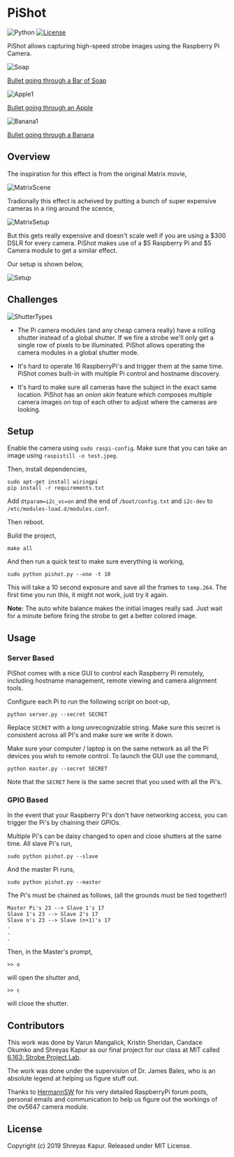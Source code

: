 # PiShot
![Python](https://img.shields.io/badge/python-v2.7+-blue.svg) [![License](https://img.shields.io/badge/license-MIT-orange.svg)](https://opensource.org/licenses/MIT)

PiShot allows capturing high-speed strobe images using the Raspberry Pi Camera.

![Soap](https://media.giphy.com/media/SqlCEUcH99U4Ve158v/giphy.gif)

[Bullet going through a Bar of Soap](https://media.giphy.com/media/SqlCEUcH99U4Ve158v/source.mp4)

![Apple1](https://media.giphy.com/media/QZn7DqKHY478NnbGjp/giphy.gif)

[Bullet going through an Apple](https://media.giphy.com/media/QZn7DqKHY478NnbGjp/source.mp4)

![Banana1](https://media.giphy.com/media/dZXlampTLZReAnPxm1/giphy.gif)

[Bullet going through a Banana](https://media.giphy.com/media/dZXlampTLZReAnPxm1/source.mp4)

## Overview

The inspiration for this effect is from the original Matrix movie,

![MatrixScene](https://media.giphy.com/media/1yvoDVJQsTfHi/giphy.gif)

Tradionally this effect is acheived by putting a bunch of super expensive cameras in a ring around the scence,

![MatrixSetup](https://www.cinema5d.com/wp-content/uploads/2013/05/matrix-bullet-time.jpg)

But this gets really expensive and doesn't scale well if you are using a $300 DSLR for every camera. PiShot makes use of a $5 Raspberry Pi and $5 Camera module to get a similar effect.

Our setup is shown below,

![Setup](https://i.imgur.com/Tvx8bVn.jpg)

## Challenges

![ShutterTypes](https://pbblogassets.s3.amazonaws.com/uploads/2016/06/Rolling-Shutter.gif)

* The Pi camera modules (and any cheap camera really) have a rolling shutter instead of a global shutter. If we fire a strobe we'll only get a single row of pixels to be illuminated. PiShot allows operating the camera modules in a global shutter mode.

* It's hard to operate 16 RaspberryPi's and trigger them at the same time. PiShot comes built-in with multiple Pi control and hostname discovery.

* It's hard to make sure all cameras have the subject in the exact same location. PiShot has an _onion skin_ feature which composes multiple camera images on top of each other to adjust where the cameras are looking.

## Setup

Enable the camera using `sudo raspi-config`. Make sure that you can take an
image using `raspistill -o test.jpeg`.

Then, install dependencies,

```
sudo apt-get install wiringpi
pip install -r requirements.txt
```

Add `dtparam=i2c_vc=on` and the end of `/boot/config.txt` and `i2c-dev` to
`/etc/modules-load.d/modules.conf`.

Then reboot.

Build the project,

```
make all
```

And then run a quick test to make sure everything is working,

```
sudo python pishot.py --one -t 10
```

This will take a 10 second exposure and save all the frames to `temp.264`.
The first time you run this, it might not work, just try it again.

**Note:** The auto white balance makes the initial images really sad. Just
wait for a minute before firing the strobe to get a better colored image.

## Usage

### Server Based

PiShot comes with a nice GUI to control each Raspberry Pi remotely, including
hostname management, remote viewing and camera alignment tools.

Configure each Pi to run the following script on boot-up,

```
python server.py --secret SECRET
```

Replace `SECRET` with a long unrecognizable string. Make sure this secret is
consistent across all PI's and make sure we write it down.

Make sure your computer / laptop is on the same network as all the Pi devices
you wish to remote control. To launch the GUI use the command,

```
python master.py --secret SECRET
```

Note that the `SECRET` here is the same secret that you used with all the Pi's.

### GPIO Based

In the event that your Raspberry Pi's don't have networking access, you can
trigger the Pi's by chaining their GPIOs.

Multiple Pi's can be daisy changed to open and close shutters at the same time.
All slave Pi's run,

```
sudo python pishot.py --slave
```

And the master Pi runs,

```
sudo python pishot.py --master
```

The Pi's must be chained as follows, (all the grounds must be tied together!)

```
Master Pi's 23 --> Slave 1's 17
Slave 1's 23 --> Slave 2's 17
Slave n's 23 --> Slave (n+1)'s 17
.
.
.
```

Then, in the Master's prompt,

```
>> o
```

will open the shutter and,

```
>> c
```

will close the shutter.

## Contributors

This work was done by Varun Mangalick, Kristin Sheridan, Candace Okumko and
Shreyas Kapur as our final project for our class at MIT called [6.163: Strobe Project Lab](http://student.mit.edu/catalog/search.cgi?search=6.163&style=verbatim).

The work was done under the supervision of Dr. James Bales, who is an absolute
legend at helping us figure stuff out.

Thanks to [HermannSW](https://github.com/Hermann-SW) for his very detailed RaspberryPi forum posts, personal emails and communication to help us figure out the workings of the ov5647 camera module.

## License

Copyright (c) 2019 Shreyas Kapur. Released under MIT License.
